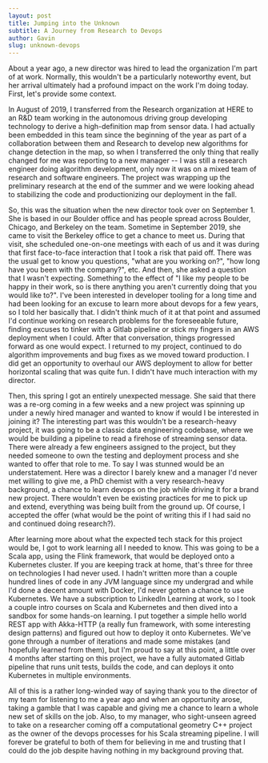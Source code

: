 ```yaml
---
layout: post
title: Jumping into the Unknown
subtitle: A Journey from Research to Devops
author: Gavin
slug: unknown-devops
---
```


About a year ago, a new director was hired to lead the organization I'm part of at work. 
Normally, this wouldn't be a particularly noteworthy event, but her arrival ultimately had a profound impact on the work I'm doing today.
First, let's provide some context.

In August of 2019, I transferred from the Research organization at HERE to an R&D team working in the autonomous driving group developing technology to derive a high-definition map from sensor data.
I had actually been embedded in this team since the beginning of the year as part of a collaboration between them and Research to develop new algorithms for change detection in the map, so when I transferred the only thing that really changed for me was reporting to a new manager -- I was still a research engineer doing algorithm development, only now it was on a mixed team of research and software engineers.
The project was wrapping up the preliminary research at the end of the summer and we were looking ahead to stabilizing the code and productionizing our deployment in the fall. 

So, this was the situation when the new director took over on September 1.
She is based in our Boulder office and has people spread across Boulder, Chicago, and Berkeley on the team.
Sometime in September 2019, she came to visit the Berkeley office to get a chance to meet us.
During that visit, she scheduled one-on-one meetings with each of us and it was during that first face-to-face interaction that I took a risk that paid off.
There was the usual get to know you questions, "what are you working on?", "how long have you been with the company?", etc.
And then, she asked a question that I wasn't expecting.
Something to the effect of "I like my people to be happy in their work, so is there anything you aren't currently doing that you would like to?".
I've been interested in developer tooling for a long time and had been looking for an excuse to learn more about devops for a few years, so I told her basically that.
I didn't think much of it at that point and assumed I'd continue working on research problems for the foreseeable future, finding excuses to tinker with a Gitlab pipeline or stick my fingers in an AWS deployment when I could.
After that conversation, things progressed forward as one would expect.
I returned to my project, continued to do algorithm improvements and bug fixes as we moved toward production.
I did get an opportunity to overhaul our AWS deployment to allow for better horizontal scaling that was quite fun.
I didn't have much interaction with my director.

Then, this spring I got an entirely unexpected message.
She said that there was a re-org coming in a few weeks and a new project was spinning up under a newly hired manager and wanted to know if would I be interested in joining it?
The interesting part was this wouldn't be a research-heavy project, it was going to be a classic data engineering codebase, where we would be building a pipeline to read a firehose of streaming sensor data.
There were already a few engineers assigned to the project, but they needed someone to own the testing and deployment process and she wanted to offer that role to me.
To say I was stunned would be an understatement.
Here was a director I barely knew and a manager I'd never met willing to give me, a PhD chemist with a very research-heavy background, a chance to learn devops on the job while driving it for a brand new project.
There wouldn't even be existing practices for me to pick up and extend, everything was being built from the ground up.
Of course, I accepted the offer (what would be the point of writing this if I had said no and continued doing research?).

After learning more about what the expected tech stack for this project would be, I got to work learning all I needed to know.
This was going to be a Scala app, using the Flink framework, that would be deployed onto a Kubernetes cluster.
If you are keeping track at home, that's three for three on technologies I had never used.
I hadn't written more than a couple hundred lines of code in any JVM language since my undergrad and while I'd done a decent amount with Docker, I'd never gotten a chance to use Kubernetes.
We have a subscription to LinkedIn Learning at work, so I took a couple intro courses on Scala and Kubernetes and then dived into a sandbox for some hands-on learning.
I put together a simple hello world REST app with Akka-HTTP (a really fun framework, with some interesting design patterns) and figured out how to deploy it onto Kubernetes.
We've gone through a number of iterations and made some mistakes (and hopefully learned from them), but I'm proud to say at this point, a little over 4 months after starting on this project, we have a fully automated Gitlab pipeline that runs unit tests, builds the code, and can deploys it onto Kubernetes in multiple environments. 

All of this is a rather long-winded way of saying thank you to the director of my team for listening to me a year ago and when an opportunity arose, taking a gamble that I was capable and giving me a chance to learn a whole new set of skills on the job. 
Also, to my manager, who sight-unseen agreed to take on a researcher coming off a computational geometry C++ project as the owner of the devops processes for his Scala streaming pipeline.
I will forever be grateful to both of them for believing in me and trusting that I could do the job despite having nothing in my background proving that.
